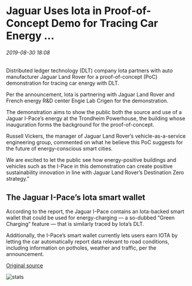 # Jaguar Uses Iota in Proof-of-Concept Demo for Tracing Car Energy ...

###### 2019-08-30 18:08

Distributed ledger technology (DLT) company Iota partners with auto manufacturer Jaguar Land Rover for a proof-of-concept (PoC) demonstration for tracing car energy with DLT.

Per the announcement, Iota is partnering with Jaguar Land Rover and French energy R&D center Engie Lab Crigen for the demonstration.

The demonstration aims to show the public both the source and use of a Jaguar I-Pace’s energy at the Trondheim Powerhouse, the building whose inauguration forms the background for the proof-of-concept.

Russell Vickers, the manager of Jaguar Land Rover’s vehicle-as-a-service engineering group, commented on what he believe this PoC suggests for the future of energy-conscious smart cities.

We are excited to let the public see how energy-positive buildings and vehicles such as the I-Pace in this demonstration can create positive sustainability innovation in line with Jaguar Land Rover’s Destination Zero strategy.”

## The Jaguar I-Pace’s Iota smart wallet

According to the report, the Jaguar I-Pace contains an Iota-backed smart wallet that could be used for energy-charging — a so-dubbed “Green Charging” feature — that is similarly traced by Iota’s DLT.

Additionally, the I-Pace’s smart wallet currently lets users earn IOTA by letting the car automatically report data relevant to road conditions, including information on potholes, weather and traffic, per the announcement.

[Original source](https://cointelegraph.com/news/jaguar-uses-iota-in-proof-of-concept-demo-for-tracing-car-energy)

![stats](https://c.statcounter.com/11760860/0/a89fa40b/1/ "stats")